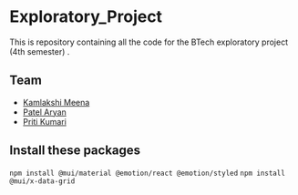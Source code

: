 # Exploratory_Project
This is repository containing all the code for the BTech exploratory project (4th semester) .

## Team  
* [Kamlakshi Meena](https://github.com/Kamlakshi)  
* [Patel Aryan](https://github.com/Eli4479)  
* [Priti Kumari](https://github.com/amyra98)  

## Install these packages
`npm install @mui/material @emotion/react @emotion/styled`
`npm install @mui/x-data-grid`
